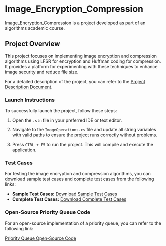 # Image_Encryption_Compression

Image_Encryption_Compression is a project developed as part of an algorithms academic course.

## Project Overview

This project focuses on implementing image encryption and compression algorithms using LFSR for encryption and Huffman coding for compression. It provides a platform for experimenting with these techniques to enhance image security and reduce file size.

For a detailed description of the project, you can refer to the [Project Description Document](https://cisasuedu.sharepoint.com/:w:/r/sites/ALG24.Term2/Shared%20Documents/General/5%20Project/MATERIALS/%5B1%5D%20Image%20Encryption%20and%20Compression/Image%20encryption%20and%20compression.docx?d=wbce7811032d54c4f855900375f7ed4c4&csf=1&web=1&e=HlR29V).

### Launch Instructions

To successfully launch the project, follow these steps:

1. Open the `.sln` file in your preferred IDE or text editor.

2. Navigate to the `ImageOperations.cs` file and update all string variables with valid paths to ensure the project runs correctly without problems.

3. Press `CTRL + F5` to run the project. This will compile and execute the application.

### Test Cases

For testing the image encryption and compression algorithms, you can download sample test cases and complete test cases from the following links:

- **Sample Test Cases:** [Download Sample Test Cases](https://cisasuedu.sharepoint.com/sites/ALG24.Term2/Shared%20Documents/Forms/AllItems.aspx?csf=1&web=1&e=X6UUx7&cid=fa20e86d%2D0972%2D405f%2Dbaa4%2De9c0112148b9&FolderCTID=0x01200024312EF0CCE30045A4101C13775FBAF2&id=%2Fsites%2FALG24%2ETerm2%2FShared%20Documents%2FGeneral%2F5%20Project%2FMATERIALS%2F%5B1%5D%20Image%20Encryption%20and%20Compression%2FSample%20Test)
- **Complete Test Cases:** [Download Complete Test Cases](https://cisasuedu.sharepoint.com/sites/ALG24.Term2/Shared%20Documents/Forms/AllItems.aspx?csf=1&web=1&e=mkhNcv&cid=f4f75593%2D8065%2D4d7b%2Dad17%2D19e32c33174d&FolderCTID=0x01200024312EF0CCE30045A4101C13775FBAF2&id=%2Fsites%2FALG24%2ETerm2%2FShared%20Documents%2FGeneral%2F5%20Project%2FMATERIALS%2F%5B1%5D%20Image%20Encryption%20and%20Compression%2FComplete%20Test)

### Open-Source Priority Queue Code

For an open-source implementation of a priority queue, you can refer to the following link:

[Priority Queue Open-Source Code](https://gist.github.com/paralleltree/31045ab26f69b956052c)
